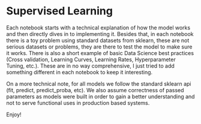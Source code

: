 # Supervised Learning

Each notebook starts with a technical explanation of how the model works and then directly dives in to implementing it. Besides that, in each notebook there is a toy problem using standard datasets from sklearn, these are not serious datasets or problems, they are there to test the model to make sure it works. There is also a short example of basic Data Science best practices (Cross validation, Learning Curves, Learning Rates, Hyperparameter Tuning, etc.). These are in no way comprehensive, I just tried to add something different in each notebook to keep it interesting.

On a more technical note, for all models we follow the standard sklearn api (fit, predict, predict_proba, etc). We also assume correctness of passed parameters as models were built in order to gain a better understanding and not to serve functional uses in production based systems. 

Enjoy!
